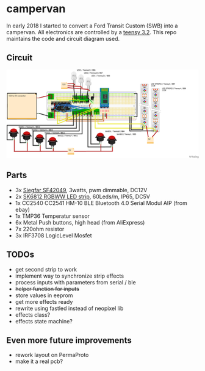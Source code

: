 # campervan
In early 2018 I started to convert a Ford Transit Custom (SWB) into a campervan. All electronics are controlled by a [teensy 3.2]. This repo maintains the code and circuit diagram used.

## Circuit
![circuit]

## Parts
* 3x [Siegfar SF42049], 3watts, pwm dimmable, DC12V
* 2x [SK6812 RGBWW LED strip], 60Leds/m, IP65, DC5V
* 1x CC2540 CC2541 HM-10 BLE Bluetooth 4.0 Serial Modul AIP (from ebay)
* 1x TMP36 Temperatur sensor
* 6x Metal Push buttons, high head (from AliExpress)
* 7x 220ohm resistor
* 3x IRF3708 LogicLevel Mosfet

## TODOs
* get second strip to work
* implement way to synchronize strip effects
* process inputs with parameters from serial / ble
* ~~helper function for inputs~~
* store values in eeprom
* get more effects ready
* rewrite using fastled instead of neopixel lib
* effects class?
* effects state machine?

## Even more future improvements
* rework layout on PermaProto
* make it a real pcb?

<!-- Link & Image References -->
[teensy 3.2]: https://www.pjrc.com/teensy/teensy31.html "Teensy 3.2 & 3.1 - Hardware"
[Siegfar SF42049]: http://www.siegfar.de/produkt/sf42049/ "Siegfar SF42049 dimmable 12V leds"
[SK6812 RGBWW LED strip]: http://www.btf-lighting.com/productshow.asp?ArticleID=0&id=164&cid=001
[circuit]: campervan_circuit.png "Camper Van's Circuit made with Fritzing"